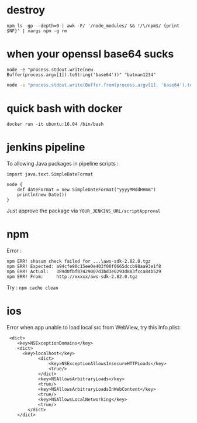 # destroy
```
npm ls -gp --depth=0 | awk -F/ '/node_modules/ && !/\/npm$/ {print $NF}' | xargs npm -g rm
```

# when your openssl base64 sucks
```
node -e "process.stdout.write(new Buffer(process.argv[1]).toString('base64'))" "batman1234"
```
```bash
node -e "process.stdout.write(Buffer.from(process.argv[1], 'base64').toString('utf8'))" "YmF0bWFuMTIzNA=="
```

# quick bash with docker
```
docker run -it ubuntu:16.04 /bin/bash
```

# jenkins pipeline
To allowing Java packages in pipeline scripts : 
```
import java.text.SimpleDateFormat

node {
    def dateFormat = new SimpleDateFormat("yyyyMMddHHmm")
    println(new Date())
}
```
Just approve the package via `YOUR_JENKINS_URL/scriptApproval`

# npm
Error : 
```
npm ERR! shasum check failed for ...\aws-sdk-2.82.0.tgz
npm ERR! Expected: a94cfe90c15ee0e403f00f0665dccb98aa93e1f8
npm ERR! Actual:   389d0fbf87429007d3bd3e0293d883fcca84b529
npm ERR! From:     http://xxxxx/aws-sdk-2.82.0.tgz
```
Try :
``
npm cache clean
``
# ios
Error when app unable to load local src from WebView, try this Info.plist:
```
 <dict>
    <key>NSExceptionDomains</key>
    <dict>
      <key>localhost</key>
			<dict>
				<key>NSExceptionAllowsInsecureHTTPLoads</key>
				<true/>
			</dict>
			<key>NSAllowsArbitraryLoads</key>
			<true/>
			<key>NSAllowsArbitraryLoadsInWebContent</key>
			<true/>
			<key>NSAllowsLocalNetworking</key>
			<true/>
		</dict>
	</dict>
```

